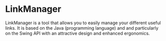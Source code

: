 # LinkManager
LinkManager is a tool that allows you to easily manage your different useful links. It is based on the Java (programming language) and and particularly on the Swing API with an attractive design and enhanced ergonomics.
